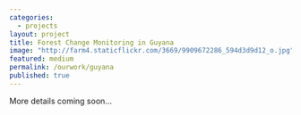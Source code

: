 ```yaml
---
categories: 
  - projects
layout: project
title: Forest Change Monitoring in Guyana
image: "http://farm4.staticflickr.com/3669/9909672286_594d3d9d12_o.jpg"
featured: medium
permalink: /ourwork/guyana
published: true
---
```

More details coming soon...